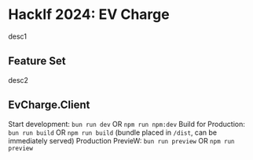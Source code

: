 # HackIf 2024: EV Charge

desc1

## Feature Set

desc2

## EvCharge.Client

Start development: `bun run dev` OR `npm run npm:dev`
Build for Production: `bun run build` OR `npm run build` (bundle placed in `/dist`, can be immediately served)
Production PrevieW: `bun run preview` OR `npm run preview`
